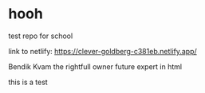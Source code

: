 # hooh
test repo for school

link to netlify: https://clever-goldberg-c381eb.netlify.app/

Bendik Kvam
the rightfull owner 
future expert in html

this is a test

